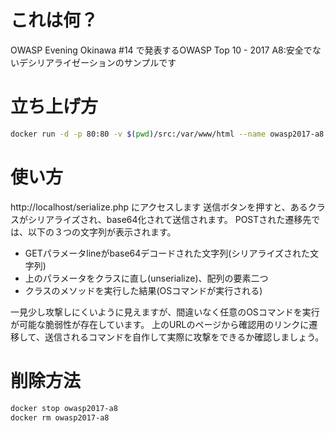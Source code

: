 # これは何？
OWASP Evening Okinawa #14 で発表するOWASP Top 10 - 2017 A8:安全でないデシリアライゼーションのサンプルです

# 立ち上げ方
```bash
docker run -d -p 80:80 -v $(pwd)/src:/var/www/html --name owasp2017-a8 php:apache
```

# 使い方
http://localhost/serialize.php にアクセスします
送信ボタンを押すと、あるクラスがシリアライズされ、base64化されて送信されます。
POSTされた遷移先では、以下の３つの文字列が表示されます。
- GETパラメータlineがbase64デコードされた文字列(シリアライズされた文字列)
- 上のパラメータをクラスに直し(unserialize)、配列の要素二つ
- クラスのメソッドを実行した結果(OSコマンドが実行される)

一見少し攻撃しにくいように見えますが、間違いなく任意のOSコマンドを実行が可能な脆弱性が存在しています。
上のURLのページから確認用のリンクに遷移して、送信されるコマンドを自作して実際に攻撃をできるか確認しましょう。

# 削除方法
```bash
docker stop owasp2017-a8
docker rm owasp2017-a8
```
